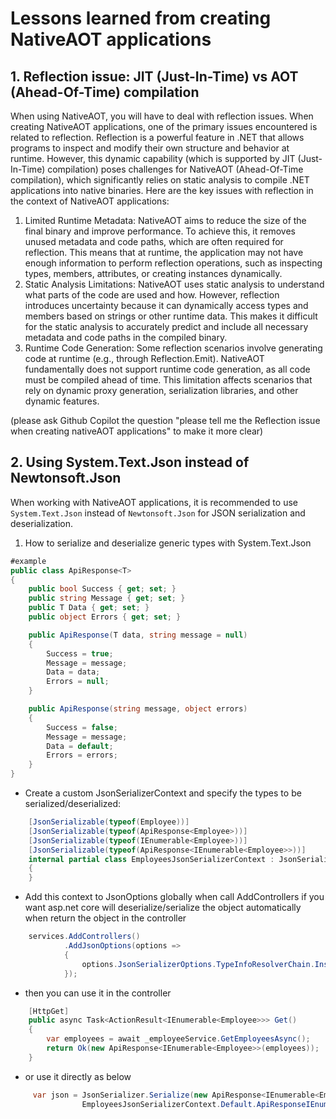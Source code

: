 # Lessons learned from creating NativeAOT applications


## 1. Reflection issue: JIT (Just-In-Time) vs AOT (Ahead-Of-Time) compilation

When using NativeAOT, you will have to deal with reflection issues.
When creating NativeAOT applications, one of the primary issues encountered is related to reflection. 
Reflection is a powerful feature in .NET that allows programs to inspect and modify their own structure and behavior at runtime. 
However, this dynamic capability (which is supported by JIT (Just-In-Time) compilation) poses challenges for NativeAOT (Ahead-Of-Time compilation),
which significantly relies on static analysis to compile .NET applications into native binaries. 
Here are the key issues with reflection in the context of NativeAOT applications:
1.	Limited Runtime Metadata: NativeAOT aims to reduce the size of the final binary and improve performance. To achieve this, it removes unused metadata and code paths, which are often required for reflection. This means that at runtime, the application may not have enough information to perform reflection operations, such as inspecting types, members, attributes, or creating instances dynamically.
2.	Static Analysis Limitations: NativeAOT uses static analysis to understand what parts of the code are used and how. However, reflection introduces uncertainty because it can dynamically access types and members based on strings or other runtime data. This makes it difficult for the static analysis to accurately predict and include all necessary metadata and code paths in the compiled binary.
3.	Runtime Code Generation: Some reflection scenarios involve generating code at runtime (e.g., through Reflection.Emit). NativeAOT fundamentally does not support runtime code generation, as all code must be compiled ahead of time. This limitation affects scenarios that rely on dynamic proxy generation, serialization libraries, and other dynamic features.

(please ask Github Copilot the question "please tell me the Reflection issue when creating nativeAOT applications" 
to make it more clear)

## 2. Using System.Text.Json instead of Newtonsoft.Json

When working with NativeAOT applications, it is recommended to use `System.Text.Json` instead of `Newtonsoft.Json` for JSON serialization and deserialization.

1. How to serialize and deserialize generic types with System.Text.Json

```csharp
#example
public class ApiResponse<T>
{
	public bool Success { get; set; }
	public string Message { get; set; }
	public T Data { get; set; }
	public object Errors { get; set; }

	public ApiResponse(T data, string message = null)
	{
		Success = true;
		Message = message;
		Data = data;
		Errors = null;
	}

	public ApiResponse(string message, object errors)
	{
		Success = false;
		Message = message;
		Data = default;
		Errors = errors;
	}
}

```

* Create a custom JsonSerializerContext and specify the types to be serialized/deserialized:

```csharp
	[JsonSerializable(typeof(Employee))]
	[JsonSerializable(typeof(ApiResponse<Employee>))]
	[JsonSerializable(typeof(IEnumerable<Employee>))]
	[JsonSerializable(typeof(ApiResponse<IEnumerable<Employee>>))]
	internal partial class EmployeesJsonSerializerContext : JsonSerializerContext
	{
	}
```
* Add this context to JsonOptions globally when call AddControllers if you want asp.net core will deserialize/serialize 
the object automatically when return the object in the controller
```csharp
	services.AddControllers()
			.AddJsonOptions(options =>
			{
				options.JsonSerializerOptions.TypeInfoResolverChain.Insert(0, EmployeesJsonSerializerContext.Default);
			});
```
* then you can use it in the controller 
```csharp
	[HttpGet]
	public async Task<ActionResult<IEnumerable<Employee>>> Get()
	{
		var employees = await _employeeService.GetEmployeesAsync();
		return Ok(new ApiResponse<IEnumerable<Employee>>(employees));
	}
```

* or use it directly as below
```csharp
	 var json = JsonSerializer.Serialize(new ApiResponse<IEnumerable<Employee>>(employees), 
				EmployeesJsonSerializerContext.Default.ApiResponseIEnumerableEmployee);
```